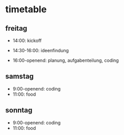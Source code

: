 # timetable

## freitag

* 14:00: kickoff

* 14:30-16:00: ideenfindung

* 16:00-openend: planung, aufgabenteilung, coding

## samstag

* 9:00-openend: coding
* 11:00: food

## sonntag 

* 9:00-openend: coding
* 11:00: food
